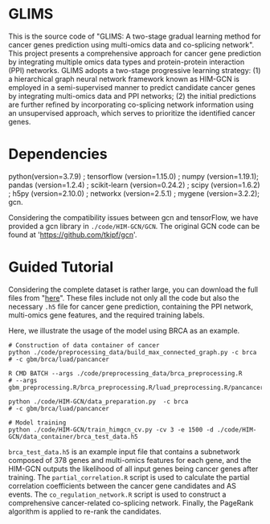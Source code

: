 # GLIMS
This is the source code of "GLIMS: A two-stage gradual learning method for cancer genes prediction using multi-omics data and co-splicing network". This project presents a comprehensive approach for cancer gene prediction by integrating multiple omics data types and protein-protein interaction (PPI) networks. GLIMS adopts a two-stage progressive learning strategy: (1) a hierarchical graph neural network framework known as HIM-GCN is employed in a semi-supervised manner to predict candidate cancer genes by integrating multi-omics data and PPI networks; (2) the initial predictions are further refined by incorporating co-splicing network information using an unsupervised approach, which serves to prioritize the identified cancer genes.

# Dependencies
python(version=3.7.9) ; 
tensorflow (version=1.15.0) ; numpy (version=1.19.1); pandas (version=1.2.4) ; scikit-learn (version=0.24.2) ; scipy (version=1.6.2) ; h5py (version=2.10.0) ; networkx (version=2.5.1) ; mygene (version=3.2.2); gcn.

Considering the compatibility issues between gcn and tensorFlow, we have provided a gcn library in ```./code/HIM-GCN/GCN```. The original GCN code can be found at 'https://github.com/tkipf/gcn'.

# Guided Tutorial
Considering the complete dataset is rather large, you can download the full files from "[here]". These files include not only all the code but also the necessary ```.h5``` file for cancer gene prediction, containing the PPI network, multi-omics gene features, and the required training labels.

Here, we illustrate the usage of the model using BRCA as an example.
```
# Construction of data container of cancer
python ./code/preprocessing_data/build_max_connected_graph.py -c brca
# -c gbm/brca/luad/pancancer

R CMD BATCH --args ./code/preprocessing_data/brca_preprocessing.R
# --args gbm_preprocessing.R/brca_preprocessing.R/luad_preprocessing.R/pancancer_preprocessing.R

python ./code/HIM-GCN/data_preparation.py  -c brca
# -c gbm/brca/luad/pancancer

# Model training
python ./code/HIM-GCN/train_himgcn_cv.py -cv 3 -e 1500 -d ./code/HIM-GCN/data_container/brca_test_data.h5
```

```brca_test_data.h5``` is an example input file that contains a subnetwork composed of 378 genes and multi-omics features for each gene, and the HIM-GCN outputs the likelihood of all input genes being cancer genes after training. The ```partial_correlation.R``` script is used to calculate the partial correlation coefficients between the cancer gene candidates and AS events. The ```co_regulation_network.R``` script is used to construct a comprehensive cancer-related co-splicing network. Finally, the PageRank algorithm is applied to re-rank the candidates.


[here]: https://zenodo.org/records/10202473?token=eyJhbGciOiJIUzUxMiJ9.eyJpZCI6IjcxNTJmNzA2LTZmNDItNGExNS05YzY3LWIwYzc3YTU5NzZkZiIsImRhdGEiOnt9LCJyYW5kb20iOiIwNjMwNTcxNjFkYTIxOGJlYjkyYzI4YjE5YzBmMGFlNyJ9.bbmH69dNa_c8g4jUKQC_4AeQnZ75eRLdvRIIzhMS6a70j8dbooJ7ghzSqq27-j0s7-2hB3X21-3XBwywXV5E-A


